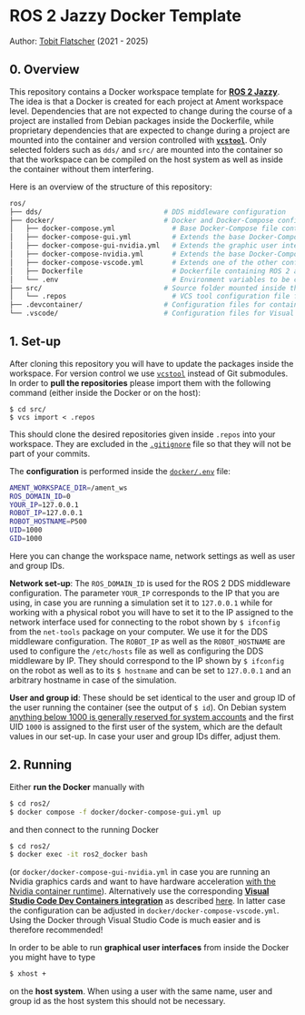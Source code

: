 # ROS 2 Jazzy Docker Template

Author: [Tobit Flatscher](https://github.com/2b-t) (2021 - 2025)



## 0. Overview

This repository contains a Docker workspace template for [**ROS 2 Jazzy**](https://docs.ros.org/en/jazzy/index.html). The idea is that a Docker is created for each project at Ament workspace level. Dependencies that are not expected to change during the course of a project are installed from Debian packages inside the Dockerfile, while proprietary dependencies that are expected to change during a project are mounted into the container and version controlled with [**`vcstool`**](https://github.com/dirk-thomas/vcstool). Only selected folders such as `dds/` and `src/` are mounted into the container so that the workspace can be compiled on the host system as well as inside the container without them interfering.

Here is an overview of the structure of this repository:

```bash
ros/
├── dds/                              # DDS middleware configuration
├── docker/                           # Docker and Docker-Compose configuration
│   ├── docker-compose.yml              # Base Docker-Compose file containing all the basic Docker set-up
│   ├── docker-compose-gui.yml          # Extends the base Docker-Compose file by X11-forwarding for graphic user interfaces
│   ├── docker-compose-gui-nvidia.yml   # Extends the graphic user interface Docker-Compose file with the Nvidia runtime
│   ├── docker-compose-nvidia.yml       # Extends the base Docker-Compose file with the Nvidia runtime for graphic acceleration
│   ├── docker-compose-vscode.yml       # Extends one of the other configurations with Visual Studio Code relevant settings
│   ├── Dockerfile                      # Dockerfile containing ROS 2 and the base dependencies
│   └── .env                            # Environment variables to be considered by Docker Compose
├── src/                              # Source folder mounted inside the Docker container
│   └── .repos                          # VCS tool configuration file for version control
├── .devcontainer/                    # Configuration files for containers in Visual Studio Code
└── .vscode/                          # Configuration files for Visual Studio Code
```



## 1. Set-up

After cloning this repository you will have to update the packages inside the workspace. For version control we use [`vcstool`](http://wiki.ros.org/vcstool) instead of Git submodules. In order to **pull the repositories** please import them with the following command (either inside the Docker or on the host):

```
$ cd src/
$ vcs import < .repos   
```

This should clone the desired repositories given inside `.repos` into your workspace. They are excluded in the [`.gitignore`](./.gitignore) file so that they will not be part of your commits.

The **configuration** is performed inside the [`docker/.env`](./docker/.env) file:

```bash
AMENT_WORKSPACE_DIR=/ament_ws
ROS_DOMAIN_ID=0
YOUR_IP=127.0.0.1
ROBOT_IP=127.0.0.1
ROBOT_HOSTNAME=P500
UID=1000
GID=1000
```

Here you can change the workspace name, network settings as well as user and group IDs.

**Network set-up**: The `ROS_DOMAIN_ID` is used for the ROS 2 DDS middleware configuration. The parameter `YOUR_IP` corresponds to the IP that you are using, in case you are running a simulation set it to `127.0.0.1` while for working with a physical robot you will have to set it to the IP assigned to the network interface used for connecting to the robot shown by `$ ifconfig` from the `net-tools` package on your computer. We use it for the DDS middleware configuration. The `ROBOT_IP` as well as the `ROBOT_HOSTNAME` are used to configure the `/etc/hosts` file as well as configuring the DDS middleware by IP. They should correspond to the IP shown by `$ ifconfig` on the robot as well as to its `$ hostname` and can be set to `127.0.0.1` and an arbitrary hostname in case of the simulation.

**User and group id**: These should be set identical to the user and group ID of the user running the container (see the output of `$ id`). On Debian system [anything below 1000 is generally reserved for system accounts](https://www.redhat.com/sysadmin/user-account-gid-uid) and the first UID `1000` is assigned to the first user of the system, which are the default  values in our set-up. In case your user and group IDs differ, adjust them.



## 2. Running

Either **run the Docker** manually with

```bash
$ cd ros2/
$ docker compose -f docker/docker-compose-gui.yml up
```

and then connect to the running Docker

```bash
$ cd ros2/
$ docker exec -it ros2_docker bash
```

(or `docker/docker-compose-gui-nvidia.yml` in case you are running an Nvidia graphics cards and want to have hardware acceleration [with the Nvidia container runtime](https://nvidia.github.io/nvidia-container-runtime/)). Alternatively use the corresponding [**Visual Studio Code Dev Containers integration**](https://marketplace.visualstudio.com/items?itemName=ms-vscode-remote.remote-containers) as described [here](https://github.com/2b-t/docker-for-robotics/blob/main/doc/VisualStudioCodeSetup.md). In latter case the configuration can be adjusted in `docker/docker-compose-vscode.yml`. Using the Docker through Visual Studio Code is much easier and is therefore recommended!

In order to be able to run **graphical user interfaces** from inside the Docker you might have to type

```bash
$ xhost +
```

on the **host system**. When using a user with the same name, user and group id as the host system this should not be necessary.
